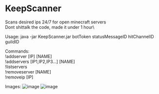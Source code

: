# KeepScanner
Scans desired ips 24/7 for open minecraft servers\
Dont shittalk the code, made it under 1 hour\


Usage: java -jar KeepScanner.jar botToken statusMessageID hitChannelID guildID

Commands:\
!addserver [IP] [NAME]\
!addservers [IP1,IP2,IP3...] [NAME]\
!listservers\
!removeserver [NAME]\
!removeip [IP]

Images:
![image](https://user-images.githubusercontent.com/52781429/234535055-43ddfc5e-e085-4efe-bc81-231671dc9c28.png)
![image](https://user-images.githubusercontent.com/52781429/234535077-76832e3f-3f99-412b-9e87-d4f85eaa4d13.png)